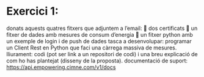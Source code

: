 # Exercici 1:
donats aquests quatres fitxers que adjuntem a l’email:
 dos certificats
 un fitxer de dades amb mesures de consum d’energia
 un fitxer python amb un exemple de login i de push de dades
tasca a desenvolupar:
programar un Client Rest en Python que faci una càrrega massiva de
mesures.
lliurament:
codi (pot ser link a un repositori de codi) i una breu explicació de com ho
has plantejat (disseny de la proposta).
documentació de suport:
https://api.empowering.cimne.com/v1/docs
